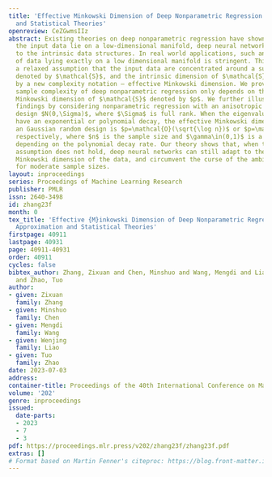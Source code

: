 ```yaml
---
title: 'Effective Minkowski Dimension of Deep Nonparametric Regression: Function Approximation
  and Statistical Theories'
openreview: CeZGwmsIIz
abstract: Existing theories on deep nonparametric regression have shown that when
  the input data lie on a low-dimensional manifold, deep neural networks can adapt
  to the intrinsic data structures. In real world applications, such an assumption
  of data lying exactly on a low dimensional manifold is stringent. This paper introduces
  a relaxed assumption that the input data are concentrated around a subset of $\mathbb{R}^d$
  denoted by $\mathcal{S}$, and the intrinsic dimension of $\mathcal{S}$ can be characterized
  by a new complexity notation – effective Minkowski dimension. We prove that, the
  sample complexity of deep nonparametric regression only depends on the effective
  Minkowski dimension of $\mathcal{S}$ denoted by $p$. We further illustrate our theoretical
  findings by considering nonparametric regression with an anisotropic Gaussian random
  design $N(0,\Sigma)$, where $\Sigma$ is full rank. When the eigenvalues of $\Sigma$
  have an exponential or polynomial decay, the effective Minkowski dimension of such
  an Gaussian random design is $p=\mathcal{O}(\sqrt{\log n})$ or $p=\mathcal{O}(n^\gamma)$,
  respectively, where $n$ is the sample size and $\gamma\in(0,1)$ is a small constant
  depending on the polynomial decay rate. Our theory shows that, when the manifold
  assumption does not hold, deep neural networks can still adapt to the effective
  Minkowski dimension of the data, and circumvent the curse of the ambient dimensionality
  for moderate sample sizes.
layout: inproceedings
series: Proceedings of Machine Learning Research
publisher: PMLR
issn: 2640-3498
id: zhang23f
month: 0
tex_title: 'Effective {M}inkowski Dimension of Deep Nonparametric Regression: Function
  Approximation and Statistical Theories'
firstpage: 40911
lastpage: 40931
page: 40911-40931
order: 40911
cycles: false
bibtex_author: Zhang, Zixuan and Chen, Minshuo and Wang, Mengdi and Liao, Wenjing
  and Zhao, Tuo
author:
- given: Zixuan
  family: Zhang
- given: Minshuo
  family: Chen
- given: Mengdi
  family: Wang
- given: Wenjing
  family: Liao
- given: Tuo
  family: Zhao
date: 2023-07-03
address: 
container-title: Proceedings of the 40th International Conference on Machine Learning
volume: '202'
genre: inproceedings
issued:
  date-parts:
  - 2023
  - 7
  - 3
pdf: https://proceedings.mlr.press/v202/zhang23f/zhang23f.pdf
extras: []
# Format based on Martin Fenner's citeproc: https://blog.front-matter.io/posts/citeproc-yaml-for-bibliographies/
---
```

